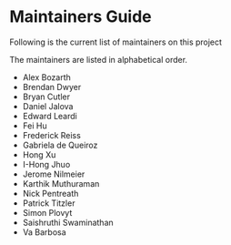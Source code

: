 # Maintainers Guide

Following is the current list of maintainers on this project

The maintainers are listed in alphabetical order.

- Alex Bozarth
- Brendan Dwyer
- Bryan Cutler
- Daniel Jalova
- Edward Leardi
- Fei Hu
- Frederick Reiss
- Gabriela de Queiroz
- Hong Xu
- I-Hong Jhuo
- Jerome Nilmeier
- Karthik Muthuraman
- Nick Pentreath
- Patrick Titzler
- Simon Plovyt
- Saishruthi Swaminathan
- Va Barbosa
